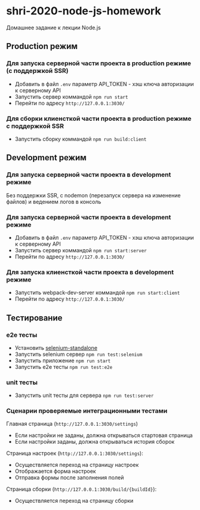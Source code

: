 # shri-2020-node-js-homework

Домашнее задание к лекции Node.js

## Production режим

### Для запуска серверной части проекта в production режиме (c поддержкой SSR)

- Добавить в файл `.env` параметр API_TOKEN - хэш ключа авторизации к серверному API
- Запустить сервер коммандой `npm run start`
- Перейти по адресу `http://127.0.0.1:3030/`

### Для сборки клиенсткой части проекта в production режиме с поддержкой SSR

- Запустить сборку коммандой `npm run build:client`

## Development режим

### Для запуска серверной части проекта в development режиме

Без поддержки SSR, с nodemon (перезапуск сервера на изменение файлов) и ведением логов в консоль

### Для запуска серверной части проекта в development режиме

- Добавить в файл `.env` параметр API_TOKEN - хэш ключа авторизации к серверному API
- Запустить сервер коммандой `npm run start:server`
- Перейти по адресу `http://127.0.0.1:3030/`

### Для запуска клиенсткой части проекта в development режиме

- Запустить webpack-dev-server коммандой `npm run start:client`
- Перейти по адресу `http://127.0.0.1:3030/`

## Тестирование

### e2e тесты

- Установить [selenium-standalone](https://github.com/vvo/selenium-standalone#install--run)
- Запустить selenium сервер `npm run test:selenium`
- Запустить приложение `npm run start`
- Запустить e2e тесты `npm run test:e2e`

### unit тесты

- Запустить unit тесты для сервера `npm run test:server`

### Cценарии проверяемые интеграционными тестами

Главная страница (`http://127.0.0.1:3030/settings`)

- Если настройки не заданы, должна открываться стартовая страница
- Если настройки заданы, должна открываться история сборок

Страница настроек (`http://127.0.0.1:3030/settings`):

- Осуществляется переход на страницу настроек
- Отображается форма настроек
- Отправка формы после заполнения полей

Страница сборки (`http://127.0.0.1:3030/build/{buildId}`):

- Осуществляется переход на страницу сборки
